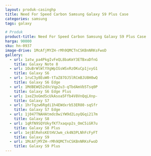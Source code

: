 ```yaml
---
layout: produk-casinghp
title: Need For Speed Carbon Samsung Galaxy S9 Plus Case
categories: samsung
tags: galaxy

# Produk
product-title: Need For Speed Carbon Samsung Galaxy S9 Plus Case
harga: 90000
sku: hn-0937
image-drive: 1McAfjMYZH-rMh9QMCTnCSKBnNRKsFwoD
gallery:
  - url: 1atw_pa4PkgIvFeQL8baKmY3ETBxuDfnG
    title: Galaxy Note 8
  - url: 1OuBrWlWlYXgWpIGsWSxRzOKuCp1jvyG1
    title: Galaxy S6
  - url: 1ruC3y8EuW0-tTaZ87OJ5lRCmBJU8H0wQ
    title: Galaxy S6 Edge
  - url: 1MdBEWQ52dXcVqp2u3-qTbdAmVb5Tsq0P
    title: Galaxy S6 Edge Plus
  - url: 1xeZ3oGmdScUkAsoa5Ffb4V8VnQqLXnp-
    title: Galaxy S7
  - url: 1hrTqzw6Rgdi1h4EWdxrb53ER80-sqSfr
    title: Galaxy S7 Edge
  - url: 1j047TNAHAtmdcOwiYW9d2LoyQGqi217m
    title: Galaxy S8
  - url: 1qRfN9SQYUkyfKf7xaqxp2s_OmC5iGR7u
    title: Galaxy S8 Plus
  - url: 1ejBlRehsKEtHVJwm_ck4N3PLNhFcFyFT
    title: Galaxy S9
  - url: 1McAfjMYZH-rMh9QMCTnCSKBnNRKsFwoD
    title: Galaxy S9 Plus
---
```

